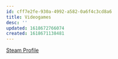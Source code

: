 ```yaml
---
id: cff7e2fe-930a-4992-a582-0a6f4c3cd8a6
title: Videogames
desc: ''
updated: 1618672766074
created: 1618671138481
---
```


[Steam Profile](https://steamcommunity.com/id/loefesto/)